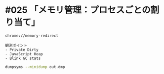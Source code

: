 # #025 「メモリ管理：プロセスごとの割り当て」

```bash
chrome://memory-redirect
```

```text
観測ポイント
- Private Dirty
- JavaScript Heap
- Blink GC stats
```

```bash
dumpsyms --minidump out.dmp
```
